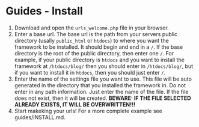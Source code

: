 # Guides - Install
1. Download and open the `urls_welcome.php` file in your browser.
2. Enter a base url. The base url is the path from your servers public directory (usally `public_html` or `htdocs`) to where you want the framework to be installed. It should begin and end in a `/`. If the base directory is the root of the public directory, then enter one `/`. For example, if your public directory is `htdocs` and you want to install the framework at `/htdocs/blog/` then you should enter in `/htdocs/blog/`, but if you want to install it in `htdocs`, then you should just enter `/`.
3. Enter the name of the settings file you want to use. This file will be auto generated in the directory that you installed the framework in. Do not enter in any path information. Just enter the name of the file. If the file does not exist, then it will be created. **BEWARE: IF THE FILE SELECTED ALREADY EXISTS, IT WILL BE OVERWRITTEN!!!**
4. Start makeking your urls! For a more complete example see guides/INSTALL.md.
